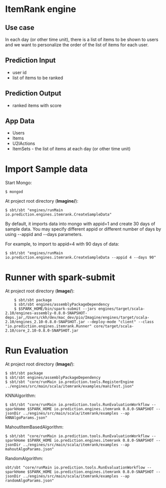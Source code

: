 ItemRank engine
===============

## Use case

In each day (or other time unit), there is a list of items to be shown to users and we want to personalize the order of the list of items for each user.

## Prediction Input

- user id
- list of items to be ranked

## Prediction Output

- ranked items with score


## App Data

* Users
* Items
* U2IActions
* ItemSets - the list of items at each day (or other time unit)

Import Sample data
==================

Start Mongo:

	$ mongod

At project root directory (**Imagine/**):

	$ sbt/sbt "engines/runMain io.prediction.engines.itemrank.CreateSampleData"


By default, it imports data into mongo with appid=1 and create 30 days of sample data. You may specify different appid or different number of days by using --appid and --days parameters.

For example, to import to appid=4 with 90 days of data:

	$ sbt/sbt "engines/runMain io.prediction.engines.itemrank.CreateSampleData --appid 4 --days 90"


Runner with spark-submit
=========================

At project root directory (**Image/**):

		$ sbt/sbt package
		$ sbt/sbt engines/assemblyPackageDependency
		$ $SPARK_HOME/bin/spark-submit --jars engines/target/scala-2.10/engines-assembly-0.8.0-SNAPSHOT-deps.jar,/Users/ckh/dev/mac_dev/pio/Imagine/engines/target/scala-2.10/engines_2.10-0.8.0-SNAPSHOT.jar --deploy-mode "client" --class "io.prediction.engines.itemrank.Runner" core/target/scala-2.10/core_2.10-0.8.0-SNAPSHOT.jar


Run Evaluation
==============

At project root directory (**Image/**):

	$ sbt/sbt package
	$ sbt/sbt engines/assemblyPackageDependency
	$ sbt/sbt "core/runMain io.prediction.tools.RegisterEngine ../engines/src/main/scala/itemrank/examples/manifest.json"

KNNAlgorithm:

	$ sbt/sbt "core/runMain io.prediction.tools.RunEvaluationWorkflow --sparkHome $SPARK_HOME io.prediction.engines.itemrank 0.8.0-SNAPSHOT --jsonDir ../engines/src/main/scala/itemrank/examples --ap kNNAlgoParams.json"

MahoutItemBasedAlgorithm:

	$ sbt/sbt "core/runMain io.prediction.tools.RunEvaluationWorkflow --sparkHome $SPARK_HOME io.prediction.engines.itemrank 0.8.0-SNAPSHOT --jsonDir ../engines/src/main/scala/itemrank/examples --ap mahoutAlgoParams.json"

RandomAlgorithm:

	sbt/sbt "core/runMain io.prediction.tools.RunEvaluationWorkflow --sparkHome $SPARK_HOME io.prediction.engines.itemrank 0.8.0-SNAPSHOT --jsonDir ../engines/src/main/scala/itemrank/examples --ap randomAlgoParams.json"
